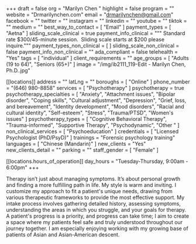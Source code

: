 +++
draft = false
org = "Marilyn Chen "
highlight = false
program = ""
website = "Drmarilynchen.com"
email = "drmarilynchen@gmail.com"
facebook = ""
twitter = ""
instagram = ""
linkedin = ""
youtube = ""
tiktok = ""
medium = ""
best_way_to_contact = [ "Email" ]
payment_types = [ "Aetna" ]
sliding_scale_clinical = true
payment_info_clinical = """
Standard rate $300/45-minute session.  
Sliding scale starts at $200 please inquire."""
payment_types_non_clinical = [ ]
sliding_scale_non_clinical = false
payment_info_non_clinical = ""
ada_compliant = false
telehealth = "Yes"
tags = [ "individual" ]
client_requirements = ""
age_groups = [ "Adults (19 to 64)", "Seniors (65+)" ]
image = "/img/ib2111_119-Edit - Marilyn Chen, Ph.D..jpg"

[[locations]]
address = ""
latLng = ""
boroughs = [ "Online" ]
phone_number = "(646) 980-8858‬"
services = [ "Psychotherapy" ]
psychotherapy = true
psychotherapy_specialties = [
  "Anxiety",
  "Attachment issues",
  "Bipolar disorder",
  "Coping skills",
  "Cultural adjustment",
  "Depression",
  "Grief, loss, and bereavement",
  "Identity development",
  "Mood disorders",
  "Racial and cultural identity",
  "Self-esteem",
  "Stress",
  "Trauma/PTSD",
  "Women's issues"
]
psychotherapy_types = [
  "Cognitive Behavioral Therapy",
  "Trauma-informed",
  "Supportive Therapy",
  "Psychodynamic",
  "Other "
]
non_clinical_services = [ "Psychoeducation" ]
credentials = [ "Licensed Psychologist (PhD/PsyD)" ]
trainings = "Forensic psychology training"
languages = [ "Chinese (Mandarin)" ]
new_clients = "Yes"
new_clients_detail = ""
parking = ""
staff_gender = [ "Female" ]

  [[locations.hours_of_operation]]
  day_hours = "Tuesday-Thursday, 9:00am - 6:00pm"
+++

Therapy isn’t just about managing symptoms. It’s about personal growth and finding a more fulfilling path in life. My style is warm and inviting. I customize my approach to fit a patient's unique needs, drawing from various therapeutic frameworks to provide the most effective support. My intake process involves gathering detailed history, assessing symptoms, understanding the areas in which you struggle, and your goals for therapy. A patient's progress is a priority, and progress can take time; I aim to create a space where my patients feel safe and truly understood throughout our journey together. I am especially enjoying working with my growing base of patients of Asian and Asian-American descent.
